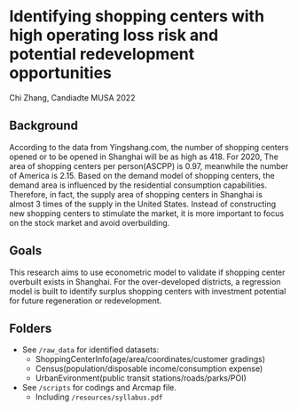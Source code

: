 # Identifying shopping centers with high operating loss risk and potential redevelopment opportunities

Chi Zhang, Candiadte MUSA 2022
## Background
According to the data from Yingshang.com, the number of shopping centers opened or to be opened in Shanghai will be as high as 418. For 2020, The area of shopping centers per person(ASCPP) is 0.97, meanwhile the number of America is 2.15. Based on the demand model of shopping centers, the demand area is influenced by the residential consumption capabilities. Therefore, in fact, the supply area of shopping centers in Shanghai is almost 3 times of the supply in the United States. Instead of constructing new shopping centers to stimulate the market, it is more important to focus on the stock market and avoid overbuilding.
## Goals
This research aims to use econometric model to validate if shopping center overbuilt exists in Shanghai. For the over-developed districts, a regression model is built to identify surplus shopping centers with investment potential for future regeneration or redevelopment.
## Folders
- See `/raw_data` for identified datasets:
  - ShoppingCenterInfo(age/area/coordinates/customer gradings)
  - Census(population/disposable income/consumption expense)
  - UrbanEvironment(public transit stations/roads/parks/POI)
- See `/scripts` for codings and Arcmap file.
  - Including `/resources/syllabus.pdf`
